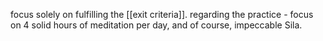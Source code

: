 focus solely on fulfilling the [[exit criteria]].
regarding the practice - focus on 4 solid hours of meditation per day, and of course, impeccable Sila.